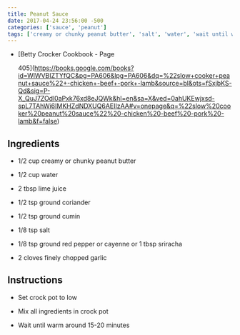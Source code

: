 ```yaml
---
title: Peanut Sauce
date: 2017-04-24 23:56:00 -500
categories: ['sauce', 'peanut']
tags: ['creamy or chunky peanut butter', 'salt', 'water', 'wait until warm around 15-20 minutes', 'lime juice', 'peanut sauce', 'ground cumin', 'ground coriander', 'finely chopped garlic', 'set crock pot to low', 'ground red pepper or cayenne or sriracha', 'mix all ingredients in crock pot']
---
```


-   [Betty Crocker Cookbook - Page
    405](https://books.google.com/books?id=WlWVBIZTYfQC&pg=PA606&lpg=PA606&dq=%22slow+cooker+peanut+sauce%22+-chicken+-beef+-pork+-lamb&source=bl&ots=fSxjbKS-Qd&sig=P-X_QuJ7ZOdl0aPxk76xd8eJQWk&hl=en&sa=X&ved=0ahUKEwjxsd-spL7TAhWi6IMKHZdNDXUQ6AEIIzAA#v=onepage&q=%22slow%20cooker%20peanut%20sauce%22%20-chicken%20-beef%20-pork%20-lamb&f=false)

## Ingredients

-   1/2 cup creamy or chunky peanut butter
-   1/2 cup water
-   2 tbsp lime juice
-   1/2 tsp ground coriander
-   1/2 tsp ground cumin
-   1/8 tsp salt
-   1/8 tsp ground red pepper or cayenne or 1 tbsp sriracha
-   2 cloves finely chopped garlic

## Instructions

-   Set crock pot to low
-   Mix all ingredients in crock pot
-   Wait until warm around 15-20 minutes
